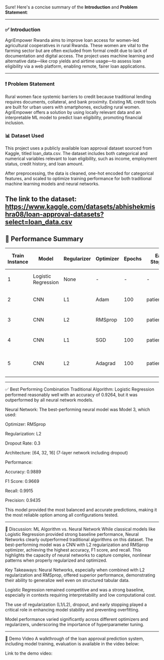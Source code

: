 Sure! Here's a concise summary of the **Introduction** and **Problem Statement**:

---

### ✅ **Introduction**

AgriEmpower Rwanda aims to improve loan access for women-led agricultural cooperatives in rural Rwanda. These women are vital to the farming sector but are often excluded from formal credit due to lack of documentation and digital access. The project uses machine learning and alternative data—like crop yields and airtime usage—to assess loan eligibility via a web platform, enabling remote, fairer loan applications.

---

### ❗ **Problem Statement**

Rural women face systemic barriers to credit because traditional lending requires documents, collateral, and bank proximity. Existing ML credit tools are built for urban users with smartphones, excluding rural women. AgriEmpower offers a solution by using locally relevant data and an interpretable ML model to predict loan eligibility, promoting financial inclusion.


### 📊 Dataset Used

This project uses a publicly available loan approval dataset sourced from Kaggle, titled loan_data.csv. The dataset includes both categorical and numerical variables relevant to loan eligibility, such as income, employment status, credit history, and loan amount.

After preprocessing, the data is cleaned, one-hot encoded for categorical features, and scaled to optimize training performance for both traditional machine learning models and neural networks.

The link to the dataset: https://www.kaggle.com/datasets/abhishekmishra08/loan-approval-datasets?select=loan_data.csv
---

## 📌 Performance Summary




| Train Instance | Model               | Regularizer | Optimizer | Epochs | Early Stopping | Number of Layers | Dropout Rate | Accuracy | F1 Score | Recall | Precision | Notes                           |
| -------------- | ------------------- | ----------- | --------- | ------ | -------------- | ---------------- | ------------ | -------- | -------- | ------ | --------- | ------------------------------- |
| 1              | Logistic Regression | None        | -         | -      | -              | -                | -            | 0.9264   | 0.7782   | 0.7881 | 0.7686    | Baseline traditional model      |
| 2              | CNN                 | L1          | Adam      | 100    | patience=12    | 7                | 0.3          | 0.9864   | 0.9586   | 0.9627 | 0.9546    | Strong performance, L1 + Adam   |
| 3              | CNN                 | L2          | RMSprop   | 100    | patience=12    | 7                | 0.3          | 0.9889   | 0.9669   | 0.9915 | 0.9435    | Highest recall, L2 + RMSprop    |
| 4              | CNN                 | L1          | SGD       | 100    | patience=12    | 7                | 0.3          | 0.9300   | 0.7801   | 0.7576 | 0.8040    | Lower recall, good precision    |
| 5              | CNN                 | L2          | Adagrad   | 100    | patience=12    | 7                | 0.3          | 0.9864   | 0.9578   | 0.9424 | 0.9737    | High precision, stable F1 score |


---

✅ Best Performing Combination
Traditional Algorithm: Logistic Regression performed reasonably well with an accuracy of 0.9264, but it was outperformed by all neural network models.

Neural Network: The best-performing neural model was Model 3, which used:

Optimizer: RMSprop

Regularization: L2

Dropout Rate: 0.3

Architecture: [64, 32, 16] (7-layer network including dropout)

Performance:

Accuracy: 0.9889

F1 Score: 0.9669

Recall: 0.9915

Precision: 0.9435

This model provided the most balanced and accurate predictions, making it the most reliable option among all configurations tested.



---

🔬 Discussion: ML Algorithm vs. Neural Network
While classical models like Logistic Regression provided strong baseline performance, Neural Networks clearly outperformed traditional algorithms on this dataset. The best-performing model was a CNN with L2 regularization and RMSprop optimizer, achieving the highest accuracy, F1 score, and recall. This highlights the capacity of neural networks to capture complex, nonlinear patterns when properly regularized and optimized.

Key Takeaways:
Neural Networks, especially when combined with L2 regularization and RMSprop, offered superior performance, demonstrating their ability to generalize well even on structured tabular data.

Logistic Regression remained competitive and was a strong baseline, especially in contexts requiring interpretability and low computational cost.

The use of regularization (L1/L2), dropout, and early stopping played a critical role in enhancing model stability and preventing overfitting.

Model performance varied significantly across different optimizers and regularizers, underscoring the importance of hyperparameter tuning.

---

🎥 Demo Video
A walkthrough of the loan approval prediction system, including model training, evaluation is available in the video below:

Link to the demo video: 

